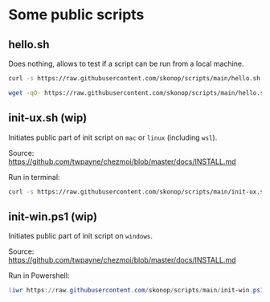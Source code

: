# Some public scripts

## hello.sh

Does nothing, allows to test if a script can be run from a local machine.

```sh
curl -s https://raw.githubusercontent.com/skonop/scripts/main/hello.sh | sh
```

```sh
wget -qO- https://raw.githubusercontent.com/skonop/scripts/main/hello.sh | sh
```

## init-ux.sh (wip)

Initiates public part of init script on `mac` or `linux` (including `wsl`).

Source: https://github.com/twpayne/chezmoi/blob/master/docs/INSTALL.md

Run in terminal:
```sh
curl -s https://raw.githubusercontent.com/skonop/scripts/main/init-ux.sh | sh
```

## init-win.ps1 (wip)

Initiates public part of init script on `windows`.

Source: https://github.com/twpayne/chezmoi/blob/master/docs/INSTALL.md

Run in Powershell:
```powershell
(iwr https://raw.githubusercontent.com/skonop/scripts/main/init-win.ps1).Content | powershell -c -
```
